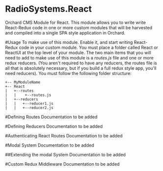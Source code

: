 # RadioSystems.React
Orchard CMS Module for React. This module allows you to write write React-Redux code in one or more custom modules that will be harvested and compiled into a single SPA style application in Orchard.

#Usage
To make use of this module. Enable it, and start writing React-Redux code in your custom module. You must place a folder called React or ReactUI at the top level of your module. The two main items that you will
need to add to make use of this module is a *routes.js* file and one or more redux reducers. (You aren't required to have any reducers, the routes file is all that is absolutely necessary, but if you build a full redux style app, you'll need reducers).
You must follow the following folder structure:

```
+-- MyModuleName
+-- React
|   +--routes
|   |    +--routes.js
|   +--reducers
|   |   +--reducer1.js
|   |   +--reducer2.js
```

#Defining Routes
Documentation to be added

#Defining Reducers
Documentation to be added

#Authenticating React Routes
Documentation to be added

#Modal System
Documentation to be added

##Extending the modal System
Documentation to be added

#Custom Redux Middleware
Documentation to be added